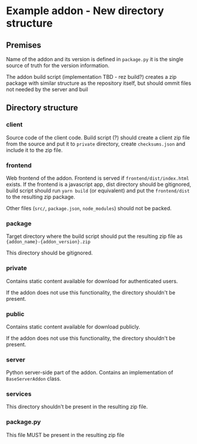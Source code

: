 Example addon - New directory structure
========================================


Premises
--------

Name of the addon and its version is defined in `package.py` it is the single source of truth for the version information.


The addon build script (implementation TBD - rez build?) creates a zip package with similar structure as the repository itself,
but should ommit files not needed by the server and buil


Directory structure
-------------------

### client

Source code of the client code. Build script (?) should create a client zip file from the source and put it to `private` directory,
create `checksums.json` and include it to the zip file.

### frontend

Web frontend of the addon. Frontend is served if `frontend/dist/index.html` exists.
If the frontend is a javascript app, dist directory should be gitignored, build script should run `yarn build` (or equivalent)
and put the `frontend/dist` to the resulting zip package. 

Other files (`src/`, `package.json`, `node_modules`) should not be packed.

### package

Target directory where the build script should put the resulting zip file as `{addon_name}-{addon_version}.zip`

This directory should be gitignored.

### private

Contains static content available for download for authenticated users.

If the addon does not use this functionality, the directory shouldn't be present.

### public

Contains static content available for download publicly.

If the addon does not use this functionality, the directory shouldn't be present.

### server

Python server-side part of the addon. Contains an implementation of `BaseServerAddon` class.

### services

This directory shouldn't be present in the resulting zip file.


### package.py

This file MUST be present in the resulting zip file
